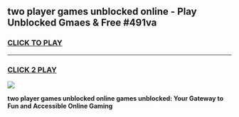 
## two player games unblocked online - Play Unblocked Gmaes & Free #491va
<h3>
<a href="https://premium.freeplayer.one?title=two_player_games_unblocked_online&ref=01M">CLICK TO PLAY</a></h3>
<hr>

<h3>
<a href="https://premium.freeplayer.one?title=two_player_games_unblocked_online&ref=01M">CLICK 2 PLAY</a>
  
</h3>

<a href="https://premium.freeplayer.one?title=two_player_games_unblocked_online&ref=01M"><img src="https://clearcache.store/games.png"></a>


**two player games unblocked online games unblocked: Your Gateway to Fun and Accessible Online Gaming**
